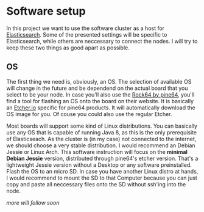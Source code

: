 # Software setup

In this project we want to use the software cluster as a host for [Elasticsearch](https://www.elastic.co/products/elasticsearch). Some of the presented settings will be specific to Elasticsearch, while others are neccessary to connect the nodes. I will try to keep these two things as good apart as possible.

## OS

The first thing we need is, obviously, an OS. The selection of available OS will change in the future and be dependend on the actual board that you select to be your node. In case you'll also use the [Rock64 by pine64](https://www.pine64.org/?page_id=7147), you'll find a tool for flashing an OS onto the board on their website. It is basically an [Etcher.io](https://etcher.io) specific for pine64 products. It will automatically download the OS image for you. Of couse you could also use the regular Etcher.

Most boards will support some kind of Linux distributions. You can basically use any OS that is capable of running Java 8, as this is the only prerequisite of Elasticseach. As the cluster is (in my case) not connected to the internet, we should choose a very stable distribution. I would recommend an Debian Jessie or Linux Arch. This software instruction will focus on the **minimal Debian Jessie** version, distributed through pine64's etcher version. That's a lightweight Jessie version without a Desktop or any software preinstalled. Flash the OS to an micro SD. In case you have another Linux distro at hands, I would recommend to mount the SD to that Computer because you can just copy and paste all neccessary files onto the SD without ssh'ing into the node.



*more will follow soon*